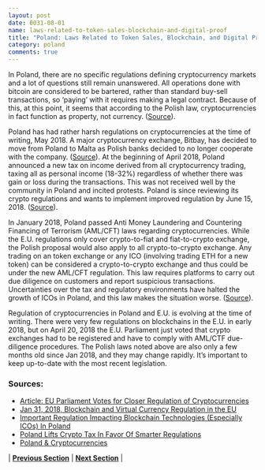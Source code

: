 ```yaml
---
layout: post
date: 0031-08-01
name: laws-related-to-token-sales-blockchain-and-digital-proof
title: "Poland: Laws Related to Token Sales, Blockchain, and Digital Proof"
category: poland
comments: true
---
```


In Poland, there are no specific regulations defining cryptocurrency markets and a lot of questions still remain unanswered. All operations done with bitcoin are considered to be bartered, rather than standard buy-sell transactions, so ‘paying’ with it requires making a legal contract. Because of this, at this point, it seems that according to the Polish law, cryptocurrencies in fact function as property, not currency. ([Source](https://www.careersinpoland.com/article/news/poland-cryptocurrencies)). 

Poland has had rather harsh regulations on cryptocurrencies at the time of writing, May 2018. A major cryptocurrency exchange, Bitbay, has decided to move from Poland to Malta as Polish banks decided to no longer cooperate with the company. ([Source](https://cointelegraph.com/news/bank-shutout-forces-major-polish-crypto-exchange-to-move-to-malta)). At the beginning of April 2018, Poland announced a new tax on income derived from all cryptocurrency trading, taxing all as personal income (18-32%) regardless of whether there was gain or loss during the transactions. This was not received well by the community in Poland and incited protests. Poland is since reviewing its crypto regulations and wants to implement improved regulation by June 15, 2018. ([Source](https://cryptocoin.news/news/altcoin/poland-lifts-crypto-tax-in-favor-of-smarter-regulations-13946/)).

In January 2018, Poland passed Anti Money Laundering and Countering Financing of Terrorism (AML/CFT) laws regarding cryptocurrencies. While the E.U. regulations only cover crypto-to-fiat and fiat-to-crypto exchange, the Polish proposal would also apply to all crypto-to-crypto exchange. Any trading on an token exchange or any ICO (involving trading ETH for a new token) can be considered a crypto-to-crypto exchange and thus could be under the new AML/CFT regulation. This law requires platforms to carry out due diligence on customers and report suspicious transactions. Uncertainties over the tax and regulatory environments have halted the growth of ICOs in Poland, and this law makes the situation worse. ([Source](https://newtech.law/en/important-regulation-impacting-blockchain-technologies-especially-icos-in-poland/)).

Regulation of cryptocurrencies in Poland and E.U. is evolving at the time of writing. There were very few regulations on blockchains in the E.U. in early 2018, but on April 20, 2018 the E.U. Parliament just voted that crypto exchanges had to be registered and have to comply with AML/CTF due-diligence procedures. The Polish laws noted above are also only a few months old since Jan 2018, and they may change rapidly. It’s important to keep up-to-date with the most recent legislation.

### Sources:

* [Article: EU Parliament Votes for Closer Regulation of Cryptocurrencies](https://www.coindesk.com/eu-parliament-votes-for-closer-regulation-of-cryptocurrencies/)
* [Jan 31, 2018, Blockchain and Virtual Currency Regulation in the EU](https://www.globalpolicywatch.com/2018/01/blockchain-and-virtual-currency-regulation-in-the-eu/)
* [Important Regulation Impacting Blockchain Technologies (Especially ICOs) In Poland
](https://newtech.law/en/important-regulation-impacting-blockchain-technologies-especially-icos-in-poland/)
* [Poland Lifts Crypto Tax In Favor Of Smarter Regulations](https://cryptocoin.news/news/altcoin/poland-lifts-crypto-tax-in-favor-of-smarter-regulations-13946/)
* [Poland & Cryptocurrencies](https://www.careersinpoland.com/article/news/poland-cryptocurrencies)

| **[Previous Section]( https://neo-project.github.io/global-blockchain-compliance-hub//poland/poland-governing-by-law.html)** | **[Next Section]( https://neo-project.github.io/global-blockchain-compliance-hub//poland/poland-securities-related-laws.html)** |
